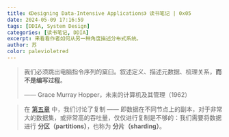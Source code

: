 ```yaml
---
title: 《Designing Data-Intensive Applications》 读书笔记 | 0x05
date: 2024-05-09 17:16:59
tags: [DDIA, System Design]
categories: [读书笔记, DDIA]
excerpt: 来看看作者如何从另一种角度描述分布式系统。
author: 苏
color: palevioletred
---
```


> 我们必须跳出电脑指令序列的窠臼。叙述定义、描述元数据、梳理关系，**而不是编写过程**。
>
> —— Grace Murray Hopper，未来的计算机及其管理（1962）

<!-- more -->

> 在 [第五章](https://vonng.gitbook.io/vonng/part-ii/ch5) 中，我们讨论了复制 —— 即数据在不同节点上的副本，对于非常大的数据集，或非常高的吞吐量，仅仅进行复制是不够的：我们需要将数据进行 **分区（partitions）**，也称为 **分片（sharding）**。

